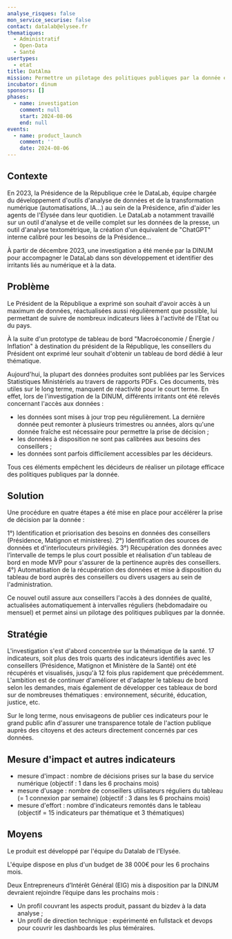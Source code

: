 ```yaml
---
analyse_risques: false
mon_service_securise: false
contact: datalab@elysee.fr
thematiques:
  - Administratif
  - Open-Data
  - Santé
usertypes:
  - etat
title: DatAlma
mission: Permettre un pilotage des politiques publiques par la donnée en permettant un accès facilité aux données pour les décideurs politiques.
incubator: dinum
sponsors: []
phases:
  - name: investigation
    comment: null
    start: 2024-08-06
    end: null
events:
  - name: product_launch
    comment: ''
    date: 2024-08-06
---
```

## Contexte
En 2023, la Présidence de la République crée le DataLab, équipe chargée du développement d'outils d'analyse de données et de la transformation numérique (automatisations, IA...) au sein de la Présidence, afin d'aider les agents de l'Élysée dans leur quotidien. Le DataLab a notamment travaillé sur un outil d'analyse et de veille complet sur les données de la presse, un outil d'analyse textométrique, la création d'un équivalent de "ChatGPT" interne calibré pour les besoins de la Présidence...

À partir de décembre 2023, une investigation a été menée par la DINUM pour accompagner le DataLab dans son développement et identifier des irritants liés au numérique et à la data.


## Problème
Le Président de la République a exprimé son souhait d'avoir accès à un maximum de données, réactualisées aussi régulièrement que possible, lui permettant de suivre de nombreux indicateurs liées à l'activité de l'Etat ou du pays.

À la suite d'un prototype de tableau de bord "Macroéconomie / Énergie / Inflation" à destination du président de la République, les conseillers du Président ont exprimé leur souhait d'obtenir un tableau de bord dédié à leur thématique.

Aujourd'hui, la plupart des données produites sont publiées par les Services Statistiques Ministériels au travers de rapports PDFs. Ces documents, très utiles sur le long terme, manquent de réactivité pour le court terme. En effet, lors de l'investigation de la DINUM, différents irritants ont été relevés concernant l'accès aux données :

- les données sont mises à jour trop peu régulièrement. La dernière donnée peut remonter à plusieurs trimestres ou années, alors qu'une donnée fraîche est nécessaire pour permettre la prise de décision ; 
- les données à disposition ne sont pas calibrées aux besoins des conseillers ;
- les données sont parfois difficilement accessibles par les décideurs.  
    
Tous ces éléments empêchent les décideurs de réaliser un pilotage efficace des politiques publiques par la donnée. 


## Solution
Une procédure en quatre étapes a été mise en place pour accélérer la prise de décision par la donnée : 

1°) Identification et priorisation des besoins en données des conseillers (Présidence, Matignon et ministères). 
2°) Identification des sources de données et d'interlocuteurs privilégiés. 
3°) Récupération des données avec l’intervalle de temps le plus court possible et réalisation d'un tableau de bord en mode MVP pour s'assurer de la pertinence auprès des conseillers.
4°) Automatisation de la récupération des données et mise à disposition du tableau de bord auprès des conseillers ou divers usagers au sein de l'administration.  

Ce nouvel outil assure aux conseillers l'accès à des données de qualité, actualisées automatiquement à intervalles réguliers (hebdomadaire ou mensuel) et permet ainsi un pilotage des politiques publiques par la donnée. 

## Stratégie
L'investigation s'est d'abord concentrée sur la thématique de la santé. 17 indicateurs, soit plus des trois quarts des indicateurs identifiés avec les conseillers (Présidence, Matignon et Ministère de la Santé) ont été récupérés et visualisés, jusqu'à 12 fois plus rapidement que précédemment. L'ambition est de continuer d'améliorer et d'adapter le tableau de bord selon les demandes, mais également de développer ces tableaux de bord sur de nombreuses thématiques : environnement, sécurité, éducation, justice, etc.

Sur le long terme, nous envisageons de publier ces indicateurs pour le grand public afin d'assurer une transparence totale de l'action publique auprès des citoyens et des acteurs directement concernés par ces données.

## Mesure d'impact et autres indicateurs
- mesure d'impact : nombre de décisions prises sur la base du service numérique (objectif : 1 dans les 6 prochains mois)
- mesure d'usage : nombre de conseillers utilisateurs réguliers du tableau (= 1 connexion par semaine) (objectif : 3 dans les 6 prochains mois)
- mesure d'effort : nombre d'indicateurs remontés dans le tableau (objectif = 15 indicateurs par thématique et 3 thématiques)

## Moyens
Le produit est développé par l'équipe du Datalab de l'Elysée.

L'équipe dispose en plus d'un budget de 38 000€ pour les 6 prochains mois.

Deux Entrepreneurs d’Intérêt Général (EIG) mis à disposition par la DINUM devraient rejoindre l’équipe dans les prochains mois :
- Un profil couvrant les aspects produit, passant du bizdev à la data analyse ;
- Un profil de direction technique : expérimenté en fullstack et devops pour couvrir les dashboards les plus téméraires.
